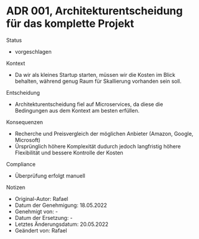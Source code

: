 # ADR 001, Architekturentscheidung für das komplette Projekt
Status
- vorgeschlagen

Kontext
- Da wir als kleines Startup starten, müssen wir die Kosten im Blick behalten, während genug Raum für Skallierung vorhanden sein soll.

Entscheidung
- Architekturentscheidung fiel auf Microservices, da diese die Bedingungen aus dem Kontext am besten erfüllen.

Konsequenzen
- Recherche und Preisvergleich der möglichen Anbieter (Amazon, Google, Microsoft)
- Ürsprünglich höhere Komplexität dudurch jedoch langfristig höhere Flexibilität und bessere Kontrolle der Kosten

Compliance
- Überprüfung erfolgt manuell

Notizen
- Original-Autor: Rafael
- Datum der Genehmigung: 18.05.2022
- Genehmigt von: -
- Datum der Ersetzung: -
- Letztes Änderungsdatum: 20.05.2022
- Geändert von: Rafael

